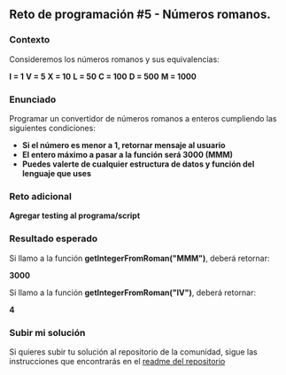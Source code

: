 ## Reto de programación #5 - Números romanos.

### Contexto

Consideremos los números romanos y sus equivalencias:

**I = 1**
**V = 5**
**X = 10**
**L = 50**
**C = 100**
**D = 500**
**M = 1000**

### Enunciado

Programar un convertidor de números romanos a enteros cumpliendo las siguientes condiciones:

- **Si el número es menor a 1, retornar mensaje al usuario**
- **El entero máximo a pasar a la función será 3000 (MMM)**
- **Puedes valerte de cualquier estructura de datos y función del lenguaje que uses**

### Reto adicional

**Agregar testing al programa/script**

### Resultado esperado

Si llamo a la función **getIntegerFromRoman("MMM")**, deberá retornar:

**3000**

Si llamo a la función **getIntegerFromRoman("IV")**, deberá retornar:

**4**

### Subir mi solución

Si quieres subir tu solución al repositorio de la comunidad, sigue las instrucciones que encontrarás en el [readme del repositorio](https://github.com/pedrovelasquez9/retos-de-programacion)
